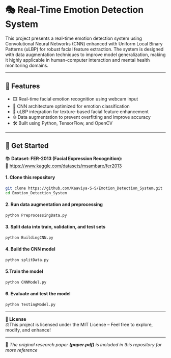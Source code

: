 # 🎭 Real-Time Emotion Detection System
This project presents a real-time emotion detection system using Convolutional Neural Networks (CNN) enhanced with Uniform Local Binary Patterns (uLBP) for robust facial feature extraction. The system is designed with data augmentation techniques to improve model generalization, making it highly applicable in human-computer interaction and mental health monitoring domains.  

---

## 📌 Features  
- 🎞️ Real-time facial emotion recognition using webcam input  
- 🧠 CNN architecture optimized for emotion classification  
- 🔄 uLBP integration for texture-based facial feature enhancement  
- 🌐 Data augmentation to prevent overfitting and improve accuracy
- 🛠️ Built using Python, TensorFlow, and OpenCV
   
---

## 🚀 Get Started  
📚 **Dataset: FER-2013 (Facial Expression Recognition):**  
🔗 https://www.kaggle.com/datasets/msambare/fer2013

#### 1. Clone this repository  
``` bash
git clone https://github.com/Kaaviya-S-S/Emotion_Detection_System.git
cd Emotion_Detection_System
```
#### 2. Run data augmentation and preprocessing
``` bash
python PreprocessingData.py
```
#### 3. Split data into train, validation, and test sets 
``` bash
python BuildingCNN.py
```
#### 4. Build the CNN model
``` bash
python splitData.py
```
#### 5.Train the model  
``` bash
python CNNModel.py
```
#### 6. Evaluate and test the model  
``` bash
python TestingModel.py
```

---

**📃 License**  
⚖️This project is licensed under the MIT License – Feel free to explore, modify, and enhance!  

---

📄 *The original research paper **(paper.pdf)** is included in this repository for more reference*


